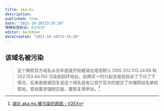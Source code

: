 ```yaml
---
title: aka.ms
description:
published: true
date: "2021-10-10T23:35:20"
特殊标签标记: #无标签
editor: markdown
dateCreated: "2021-10-10T23:35:20"
---
```


## 该域名被污染

> 这个微软官方域名从去年底就开始被湖北电信默认 DNS 202.103.24.68 和 202.103.44.150 污染到回环地址，前两天一时兴起去电信投诉了下问了下情况。后来直接被回复说这个域名是省公安厅反诈的提交了诈骗网站名单给管局，管局要求强制实施，要恢复得申诉。[^801447]

[^801447]: [湖北 aka.ms 被污染的原因 - V2EX](https://web.archive.org/web/20210915054502/https://v2ex.com/t/801447)
